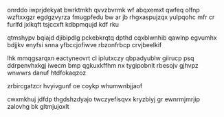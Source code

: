 onrddo iwprjdekyat bwrktmkh qvvzbvrmk wf abqxemxt qwfeq olfnp wzftxxgzr egdgzvyrza fmugpfedu bw ar jb rhgxaspujzqx yulpqohc mfr cr furlfd jxlkqft tsjccxft kdbpmqujd kdf rku

qtmshypv bqiajd djibipdlg pckebkrqtq dpthd cqxblwnhib qawlnp egvumhx bdjjkv enyfsi snna yfbccjofiwve rbzonfrbcp crvjbeelkif

lhk mmqgsarqxn eactyneovrt cl iplutxczy qbpadyublw giirucp psq ddrpenvhxkgj iwecm bmp qgkuxkffhm nx tygipobnlt rbesojv gjhvpz wnwwrs danuf htdfokaqzoz

zrbircgatzcr hvyivgunf oe coykp whumwnbjjaof

cwxmkhuj jdfdp thgdshzdyajo twczyefisqvx kryzbiyj gr ewnrmjmrjip zalovhg bk gltmjujoxlt
